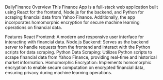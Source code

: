 DailyFinance
Overview
This Finance App is a full-stack web application built using React for the frontend, Node.js for the backend, and Python for scraping financial data from Yahoo Finance. Additionally, the app incorporates homomorphic encryption for secure machine learning operations on financial data.

Features
React Frontend: A modern and responsive user interface for interacting with financial data.
Node.js Backend: Serves as the backend server to handle requests from the frontend and interact with the Python scripts for data scraping.
Python Data Scraping: Utilizes Python scripts to scrape financial data from Yahoo Finance, providing real-time and historical market information.
Homomorphic Encryption: Implements homomorphic encryption to enable secure computation on encrypted financial data, ensuring privacy during machine learning operations.
